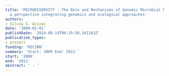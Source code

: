 ```yaml
---
title: 'MICRODIVERSITY - The Role and Mechanisms of Genomic Microbial Microdiversity:
  a perspective integrating genomics and ecological approaches'
authors:
- Silvia G. Acinas
date: '2009-01-01'
publishDate: '2024-08-14T09:35:58.341163Z'
publication_types:
- project
funding: 'MICINN'
summary: 'Start: 2009 End: 2011'
start: '2009'
end: '2011'
abstract: ' - '
---
```

